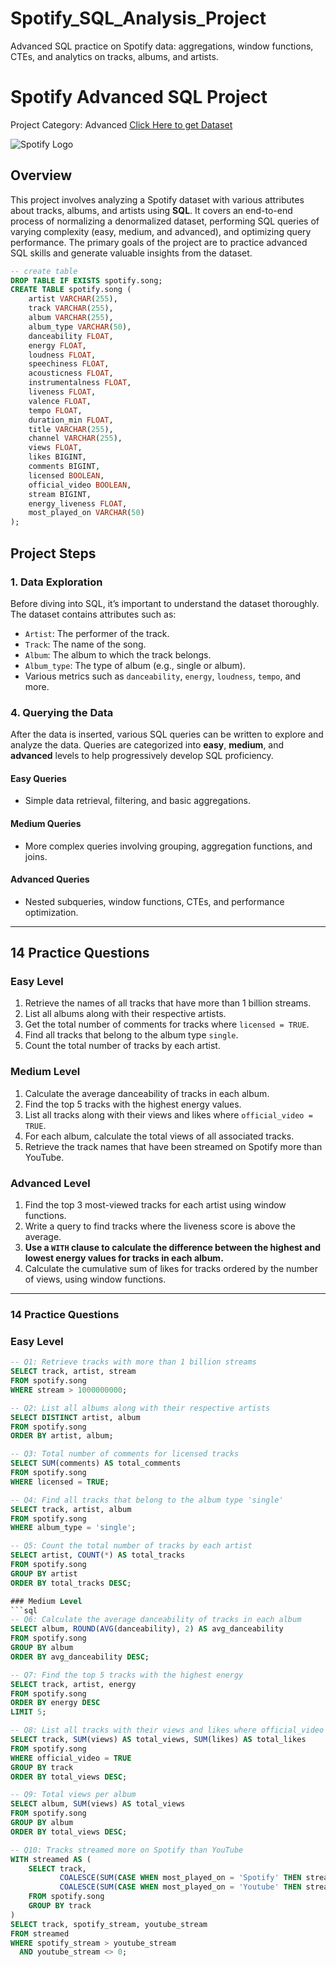 # Spotify_SQL_Analysis_Project
Advanced SQL practice on Spotify data: aggregations, window functions, CTEs, and analytics on tracks, albums, and artists.

# Spotify Advanced SQL Project 
Project Category: Advanced
[Click Here to get Dataset](https://www.kaggle.com/datasets/sanjanchaudhari/spotify-dataset)

![Spotify Logo](https://github.com/najirh/najirh-Spotify-Data-Analysis-using-SQL/blob/main/spotify_logo.jpg)

## Overview
This project involves analyzing a Spotify dataset with various attributes about tracks, albums, and artists using **SQL**. It covers an end-to-end process of normalizing a denormalized dataset, performing SQL queries of varying complexity (easy, medium, and advanced), and optimizing query performance. The primary goals of the project are to practice advanced SQL skills and generate valuable insights from the dataset.

```sql
-- create table
DROP TABLE IF EXISTS spotify.song;
CREATE TABLE spotify.song (
    artist VARCHAR(255),
    track VARCHAR(255),
    album VARCHAR(255),
    album_type VARCHAR(50),
    danceability FLOAT,
    energy FLOAT,
    loudness FLOAT,
    speechiness FLOAT,
    acousticness FLOAT,
    instrumentalness FLOAT,
    liveness FLOAT,
    valence FLOAT,
    tempo FLOAT,
    duration_min FLOAT,
    title VARCHAR(255),
    channel VARCHAR(255),
    views FLOAT,
    likes BIGINT,
    comments BIGINT,
    licensed BOOLEAN,
    official_video BOOLEAN,
    stream BIGINT,
    energy_liveness FLOAT,
    most_played_on VARCHAR(50)
);
```
## Project Steps

### 1. Data Exploration
Before diving into SQL, it’s important to understand the dataset thoroughly. The dataset contains attributes such as:
- `Artist`: The performer of the track.
- `Track`: The name of the song.
- `Album`: The album to which the track belongs.
- `Album_type`: The type of album (e.g., single or album).
- Various metrics such as `danceability`, `energy`, `loudness`, `tempo`, and more.

### 4. Querying the Data
After the data is inserted, various SQL queries can be written to explore and analyze the data. Queries are categorized into **easy**, **medium**, and **advanced** levels to help progressively develop SQL proficiency.

#### Easy Queries
- Simple data retrieval, filtering, and basic aggregations.
  
#### Medium Queries
- More complex queries involving grouping, aggregation functions, and joins.
  
#### Advanced Queries
- Nested subqueries, window functions, CTEs, and performance optimization.
  
---
## 14 Practice Questions

### Easy Level
1. Retrieve the names of all tracks that have more than 1 billion streams.
2. List all albums along with their respective artists.
3. Get the total number of comments for tracks where `licensed = TRUE`.
4. Find all tracks that belong to the album type `single`.
5. Count the total number of tracks by each artist.

### Medium Level
1. Calculate the average danceability of tracks in each album.
2. Find the top 5 tracks with the highest energy values.
3. List all tracks along with their views and likes where `official_video = TRUE`.
4. For each album, calculate the total views of all associated tracks.
5. Retrieve the track names that have been streamed on Spotify more than YouTube.

### Advanced Level
1. Find the top 3 most-viewed tracks for each artist using window functions.
2. Write a query to find tracks where the liveness score is above the average.
3. **Use a `WITH` clause to calculate the difference between the highest and lowest energy values for tracks in each album.**
4. Calculate the cumulative sum of likes for tracks ordered by the number of views, using window functions.
---
### 14 Practice Questions

### Easy Level
```sql
-- Q1: Retrieve tracks with more than 1 billion streams
SELECT track, artist, stream
FROM spotify.song
WHERE stream > 1000000000;

-- Q2: List all albums along with their respective artists
SELECT DISTINCT artist, album
FROM spotify.song
ORDER BY artist, album;

-- Q3: Total number of comments for licensed tracks
SELECT SUM(comments) AS total_comments
FROM spotify.song
WHERE licensed = TRUE;

-- Q4: Find all tracks that belong to the album type 'single'
SELECT track, artist, album
FROM spotify.song
WHERE album_type = 'single';

-- Q5: Count the total number of tracks by each artist
SELECT artist, COUNT(*) AS total_tracks
FROM spotify.song
GROUP BY artist
ORDER BY total_tracks DESC;

### Medium Level
```sql
-- Q6: Calculate the average danceability of tracks in each album
SELECT album, ROUND(AVG(danceability), 2) AS avg_danceability
FROM spotify.song
GROUP BY album
ORDER BY avg_danceability DESC;

-- Q7: Find the top 5 tracks with the highest energy
SELECT track, artist, energy
FROM spotify.song
ORDER BY energy DESC
LIMIT 5;

-- Q8: List all tracks with their views and likes where official_video = TRUE
SELECT track, SUM(views) AS total_views, SUM(likes) AS total_likes
FROM spotify.song
WHERE official_video = TRUE
GROUP BY track
ORDER BY total_views DESC;

-- Q9: Total views per album
SELECT album, SUM(views) AS total_views
FROM spotify.song
GROUP BY album
ORDER BY total_views DESC;

-- Q10: Tracks streamed more on Spotify than YouTube
WITH streamed AS (
    SELECT track,
           COALESCE(SUM(CASE WHEN most_played_on = 'Spotify' THEN stream END), 0) AS spotify_stream,
           COALESCE(SUM(CASE WHEN most_played_on = 'Youtube' THEN stream END), 0) AS youtube_stream
    FROM spotify.song
    GROUP BY track
)
SELECT track, spotify_stream, youtube_stream
FROM streamed
WHERE spotify_stream > youtube_stream
  AND youtube_stream <> 0;

